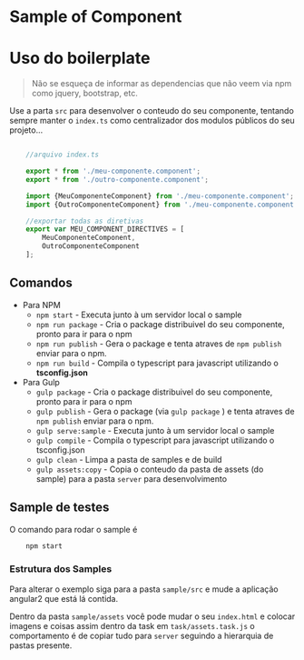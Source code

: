 # Sample of Component

# Uso do boilerplate 

> Não se esqueça de informar as dependencias que não veem via npm como jquery, bootstrap, etc.

Use a parta `src` para desenvolver o conteudo do seu componente, tentando sempre manter
o `index.ts` como centralizador dos modulos públicos do seu projeto...

```typescript

	//arquivo index.ts

	export * from './meu-componente.component';
	export * from './outro-componente.component';

	import {MeuComponenteComponent} from './meu-componente.component';
	import {OutroComponenteComponent} from './meu-componente.component';

	//exportar todas as diretivas
	export var MEU_COMPONENT_DIRECTIVES = [
		MeuComponenteComponent,
		OutroComponenteComponent
	];

```

## Comandos 


 - Para NPM
 	* `npm start` - Executa junto à um servidor local o sample
 	* `npm run package` - Cria o package distribuivel do seu componente, pronto para ir	para o npm
 	* `npm run publish` -  Gera o package e tenta atraves de `npm publish` enviar para o npm.
 	* `npm run build` -  Compila o typescript para javascript utilizando o **tsconfig.json**
 - Para Gulp 
	* `gulp package` - Cria o package distribuivel do seu componente, pronto para ir para o npm
	* `gulp publish` - Gera o package (via `gulp package` ) e tenta atraves de `npm publish` enviar para o npm.
	* `gulp serve:sample` - Executa junto à um servidor local o sample 
	* `gulp compile` - Compila o typescript para javascript utilizando o tsconfig.json
	* `gulp clean` - Limpa a pasta de samples e de build
	* `gulp assets:copy` - Copia o conteudo da pasta de assets (do sample) para a pasta `server` para desenvolvimento
 



## Sample de testes

 O comando para rodar o sample é

```bash
	npm start
```

### Estrutura dos Samples

Para alterar o exemplo siga para a pasta `sample/src` e mude a aplicação angular2 
que está lá contida.

Dentro da pasta `sample/assets` você pode mudar o seu `index.html` e colocar imagens 
e coisas assim dentro da task em `task/assets.task.js` o comportamento é de copiar tudo
para `server` seguindo a hierarquia de pastas presente.

